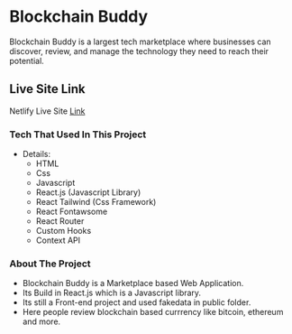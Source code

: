 # Blockchain Buddy

Blockchain Buddy is a largest tech marketplace where businesses can discover, review, and manage the technology they need to reach their potential.

## Live Site Link

Netlify Live Site [Link](https://blockchainbuddy.netlify.app/)


### Tech That Used In This Project

- Details:
    - HTML
    - Css
    - Javascript
    - React.js (Javascript Library)
    - React Tailwind (Css Framework)
    - React Fontawsome
    - React Router
    - Custom Hooks
    - Context API

### About The Project

- Blockchain Buddy is a Marketplace based Web Application.
- Its Build in React.js which is a Javascript library.
- Its still a Front-end project and used fakedata in public folder.
- Here people review blockchain based currrency like bitcoin, ethereum and more. 

